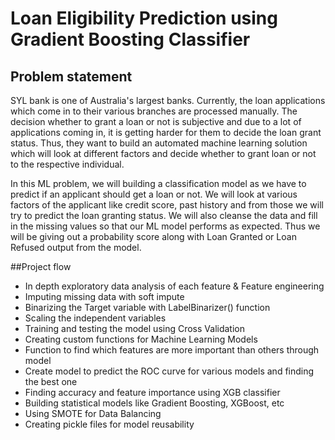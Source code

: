 # Loan Eligibility Prediction using Gradient Boosting Classifier

##  Problem statement 
SYL bank is one of Australia's largest banks. Currently, the loan applications which come in to their various branches are processed manually. The decision whether to grant a loan or not is subjective and due to a lot of applications coming in, it is getting harder for them to decide the loan grant status. Thus, they want to build an automated machine learning solution which will look at different factors and decide whether to grant loan or not to the respective individual.

In this ML problem, we will building a classification model as we have to predict if an applicant should get a loan or not. We will look at various factors of the applicant like credit score, past history and from those we will try to predict the loan granting status. We will also cleanse the data and fill in the missing values so that our ML model performs as expected. Thus we will be giving out a probability score along with Loan Granted or Loan Refused output from the model.

##Project flow
* In depth exploratory data analysis of each feature & Feature engineering
* Imputing missing data with soft impute
* Binarizing the Target variable with LabelBinarizer() function
* Scaling the independent variables
* Training and testing the model using Cross Validation
* Creating custom functions for Machine Learning Models
* Function to find which features are more important than others through model
* Create model to  predict the ROC curve for various models and finding the best one
* Finding accuracy and feature importance using XGB classifier
* Building statistical models like Gradient Boosting, XGBoost, etc
* Using SMOTE for Data Balancing
* Creating pickle files for model reusability


